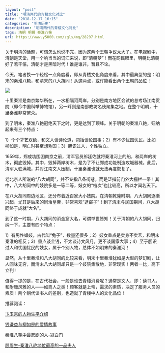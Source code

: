 ```yaml
---
layout: "post"
title: "明清两代的青楼文化对比"
date: "2018-12-17 16:15"
categories: "明清历史"
description: "明清两代的青楼文化对比"
tags: 清朝 明朝 秦淮八艳
url: https://www.y5000.com/zgls/mq/28207.html
---
```






关于明清的话题，可谓怎么也说不完，因为这两个王朝争议太大了。在电视剧中，清朝是天堂，用一个响当当的词汇来说，即“清朝梦”！而在网民眼里，明朝比清朝好了若干倍，清朝才是黑暗时代！谁是谁非，暂且不论。

今天，笔者换一个轻松一点角度看，即从青楼文化角度来看，其中最典型的是：明末的秦淮八艳，和清末的八大胡同！从这两点，或许能看出两个王朝的品位！

![](https://img.y5000.com/uploads/allimg/170302/8-1F30210240bV.jpg)

十里秦淮是南京繁华所在，一水相隔河两岸，分别是南方地区会试的总考场江南贡院（即今中国科举博物馆），另一畔则是南部教坊名伎聚集之地。在整个明朝，十里秦淮非常繁荣。

到了明末，秦淮八艳冠绝天下之时，更是达到了顶峰。关于明朝的秦淮八艳，归纳起来有三个特点：

1）个个才艺双绝，和文人谈诗论道，包括谈论国事；2）有不少忧国忧民，比如柳如是，明亡时甚至想殉国；3）胆识过人，个性独立。

1659年，郑成功围困南京之前，清军官员郎廷佐就将秦淮河上的船，和两岸的树木，彻底毁掉。其中，毁掉两岸树木，是为了不让郑成功能制造攻城器械。此后，清军入驻满城，并对江南文人压制，十里秦淮也就无法再度恢复了。

老北京人所说的“八大胡同”，并不专指八条街巷，而是泛指前门外大栅栏一带！其中，八大胡同中的妓院多是一等二等，妓女的“档次”也比较高，所以才闻名天下。

在八大胡同周边地区，还分布着近百家大小妓院。在清朝乾隆时期，八大胡同逐渐兴起，尤其是后来的同治皇帝，非常喜欢“逛窑子”！到了清末与民国期间，八大胡同终于成就“大名”。

到了这一时期，八大胡同的消金窟大名，可谓举世皆知！关于清朝的八大胡同，归纳一下，主要有四个特点：

1）有男性娼妓，古代叫“兔子”，数量还很多；2）妓女重点是卖身不卖艺，和明末秦淮的相反；3）重点谈金钱，不太谈诗文风月，更不谈国家大事；4）至于胆识过人和忧国忧民的妓女，属于个别人物，总体不如明末的秦淮河！

显然，从十里秦淮和八大胡同的比较来看，明末十里秦淮犹如是大型的梦幻剧，让人回味无穷，而清末八大胡同却只是一个妓院集散地，非常现实！两者一比，高下立判！

值得一提的是，在古代社会，一般是谁去青楼消费呢？通常是文人，即：读书人，和附庸风雅的人——如商人之类！顾客就是上帝，需求的素质，决定了服务人员的素质！两个朝代读书人的差别，也造就了青楼中人的文化品位！

推荐阅读：

[卞玉京的人物生平介绍](https://www.y5000.com/zgls/mrzj/25366.html)

[钱谦益与柳如是的爱情故事](https://www.y5000.com/zgls/mrzj/25607.html)

[秦淮八艳中最悲剧的人-寇白门](https://www.y5000.com/zgls/mrzj/25376.html)

[顾眉生-秦淮八艳地位最高的一品夫人](https://www.y5000.com/zgls/mrzj/25380.html)
